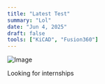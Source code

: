```yaml
---
title: "Latest Test"
summary: "Lol"
date: "Jun 4, 2025"
draft: false
tools: ["KiCAD", "Fusion360"]
---
```


![Image](/assets/blog/uploaded_image_C617215F.jpg)

Looking for internships